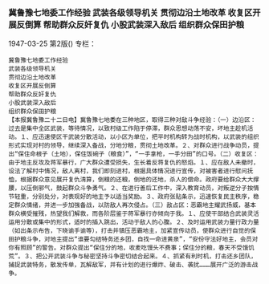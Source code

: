 ### 冀鲁豫七地委工作经验  武装各级领导机关  贯彻边沿土地改革  收复区开展反倒算  帮助群众反奸复仇  小股武装深入敌后  组织群众保田护粮

1947-03-25
第2版()
专栏：

    冀鲁豫七地委工作经验
    武装各级领导机关
    贯彻边沿土地改革 
    收复区开展反倒算
    帮助群众反奸复仇
    小股武装深入敌后
    组织群众保田护粮
    【本报冀鲁豫二十二日电】冀鲁豫七地委在三种地区，取得三种对敌斗争经验：（一）边沿区：过去是集中全区武装，等待情况，以致村级工作陷于停滞，群众思想动荡不安，坏地主趁机活动。１、应迅速使区干武装分散活动，以小区为单位，把平时机构转为战时机构，以武装的组织形式实现对村的领导，继续深入备战，分地分粮，贯彻土地改革。２、对群众进行战争动员，提出“保住命根子（土地），保住饭碗子（粮食）”，“一手拿枪，一手分田”的口号。（二）收复区：由于地主反攻及蒋军暴行，广大群众遭受损失，生长着反蒋复仇的怒焰。１、应在敌人未撤时，设法了解村中情况，敌人离村，我们即刻进村，根据具体情况进行宣传，对被害者进行慰问抚恤，根据群众意见展开复仇清算，倒粮的还粮，倒地的还地，杀人的偿命。政府要给群众大大撑腰，以压倒邪气，鼓起群众斗争勇气。２、在进行善后工作中，深入教育动员，对叛逆分子按情节轻重，分别处分，对表现好的地主予以适当奖励。３、政府张贴条示，迅速恢复民主秩序，稳定群众情绪，并进一步加强备战，以防敌人再次侵占。（三）敌占区：恶霸地主耀武扬威，基本群众横受摧残，热望我们解救，而各阶层鉴于蒋军暴行亦倾向于我。１、应使干部结合武装灵活运用分散或集中的形式，适时的插入跳出，活动于敌人的心腹。２、及时运用武装力量行政力量（如出条示布告，下晓谕手谕等），打击并镇压恶霸地主，加紧宣传动员，使群众进行自觉的保田护粮斗争，对地主提出“谁要勾结特务还乡团，自找一命进黄泉”，“安份守法好地主，会员对你有照顾”的警告。对群众提出“保住分的地，收麦吃馒头不费事；保住分的粮，春天不受饿饥荒”。３、把公开武装斗争与秘密坚持斗争密切结合起来。４、抓紧有利时机，打击还乡团队，捕捉武装特务，散发传单，瓦解敌军，并有计划的进行爆炸、破击、袭扰………展开广泛的游击战争。
